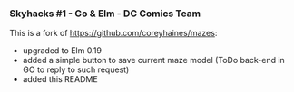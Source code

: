 ### Skyhacks #1 - Go & Elm - DC Comics Team

This is a fork of https://github.com/coreyhaines/mazes:
- upgraded to Elm 0.19
- added a simple button to save current maze model (ToDo back-end in GO to reply to such request)
- added this README
